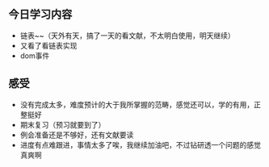 ## 今日学习内容
* 链表~~（天外有天，搞了一天的看文献，不太明白使用，明天继续）
* 又看了看链表实现
* dom事件

##  感受
* 没有完成太多，难度预计的大于我所掌握的范畴，感觉还可以，学的有用，正整挺好
* 期末复习（预习就要到了）
* 例会准备还是不够好，还有文献要读
* 进度有点难跟进，事情太多了唉，我继续加油吧，不过钻研透一个问题的感觉真爽啊
